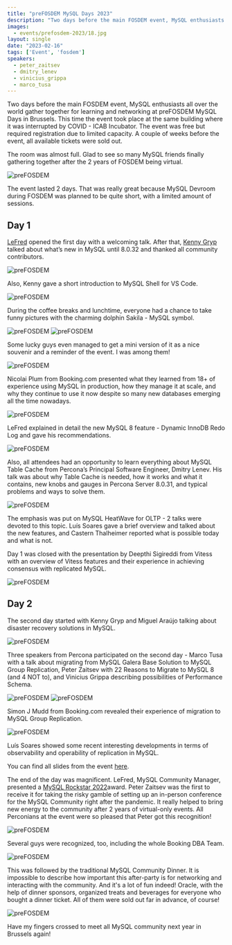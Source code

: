 ```yaml
---
title: "preFOSDEM MySQL Days 2023"
description: "Two days before the main FOSDEM event, MySQL enthusiasts all over the world gather together for learning and networking at preFOSDEM MySQL Days in Brussels."
images:
  - events/prefosdem-2023/18.jpg
layout: single
date: "2023-02-16"
tags: ['Event', 'fosdem']
speakers:
  - peter_zaitsev
  - dmitry_lenev
  - vinicius_grippa
  - marco_tusa
---
```

Two days before the main FOSDEM event, MySQL enthusiasts all over the world gather together for learning and networking at preFOSDEM MySQL Days in Brussels. This time the event took place at the same building where it was interrupted by COVID - ICAB Incubator. The event was free but required registration due to limited capacity. A couple of weeks before the event, all available tickets were sold out. 

The room was almost full. Glad to see so many MySQL friends finally gathering together after the 2 years of FOSDEM being virtual.

![preFOSDEM](/events/prefosdem-2023/1.jpg)

The event lasted 2 days. That was really great because MySQL Devroom during FOSDEM was planned to be quite short, with a limited amount of sessions. 

## Day 1

[LeFred](https://www.linkedin.com/in/freddescamps/) opened the first day with a welcoming talk. After that, [Kenny Gryp](https://www.linkedin.com/in/kgryp/) talked about what’s new in MySQL until 8.0.32 and thanked all community contributors. 

![preFOSDEM](/events/prefosdem-2023/2.jpg)

Also, Kenny gave a short introduction to MySQL Shell for VS Code. 

![preFOSDEM](/events/prefosdem-2023/3.jpg)

During the coffee breaks and lunchtime, everyone had a chance to take funny pictures with the charming dolphin Sakila - MySQL symbol.

![preFOSDEM](/events/prefosdem-2023/4.jpg)
![preFOSDEM](/events/prefosdem-2023/5.jpg)

Some lucky guys even managed to get a mini version of it as a nice souvenir and a reminder of the event. I was among them! 

![preFOSDEM](/events/prefosdem-2023/6.jpg)

Nicolai Plum from Booking.com presented what they learned from 18+ of experience using MySQL in production, how they manage it at scale, and why they continue to use it now despite so many new databases emerging all the time nowadays.

![preFOSDEM](/events/prefosdem-2023/7.jpg)

LeFred explained in detail the new MySQL 8 feature - Dynamic InnoDB Redo Log and gave his recommendations. 

![preFOSDEM](/events/prefosdem-2023/8.jpg)

Also, all attendees had an opportunity to learn everything about MySQL Table Cache from Percona’s Principal Software Engineer, Dmitry Lenev. His talk was about why Table Cache is needed, how it works and what it contains, new knobs and gauges in Percona Server 8.0.31, and typical problems and ways to solve them. 

![preFOSDEM](/events/prefosdem-2023/9.jpg)

The emphasis was put on MySQL HeatWave for OLTP - 2 talks were devoted to this topic. Luís Soares gave a brief overview and talked about the new features, and Castern Thalheimer reported what is possible today and what is not. 

Day 1 was closed with the presentation by Deepthi Sigireddi from Vitess with an overview of Vitess features and their experience in achieving consensus with replicated MySQL.

![preFOSDEM](/events/prefosdem-2023/10.jpg)

## Day 2

The second day started with Kenny Gryp and Miguel Araújo talking about disaster recovery solutions in MySQL. 

![preFOSDEM](/events/prefosdem-2023/11.jpg)

Three speakers from Percona participated on the second day - Marco Tusa with a talk about migrating from MySQL Galera Base Solution to MySQL Group Replication, Peter Zaitsev with 22 Reasons to Migrate to MySQL 8 (and 4 NOT to), and Vinicius Grippa describing possibilities of Performance Schema. 

![preFOSDEM](/events/prefosdem-2023/12.jpg)
![preFOSDEM](/events/prefosdem-2023/13.jpg)

Simon J Mudd from Booking.com revealed their experience of migration to MySQL Group Replication.

![preFOSDEM](/events/prefosdem-2023/14.jpg)

Luís Soares showed some recent interesting developments in terms of observability and operability of replication in MySQL.

You can find all slides from the event [here](https://www.mysql.com/news-and-events/events/prefosdem.html). 

The end of the day was magnificent. LeFred, MySQL Community Manager, presented a [MySQL Rockstar 2022](https://lefred.be/content/mysql-rockstars-2022/)award. Peter Zaitsev was the first to receive it for taking the risky gamble of setting up an in-person conference for the MySQL Community right after the pandemic. It really helped to bring new energy to the community after 2 years of virtual-only events. All Perconians at the event were so pleased that Peter got this recognition! 

![preFOSDEM](/events/prefosdem-2023/15.jpg)

Several guys were recognized, too, including the whole Booking DBA Team. 

![preFOSDEM](/events/prefosdem-2023/16.jpg)

This was followed by the traditional MySQL Community Dinner. It is impossible to describe how important this after-party is for networking and interacting with the community. And it's a lot of fun indeed! Oracle, with the help of dinner sponsors, organized treats and beverages for everyone who bought a dinner ticket. All of them were sold out far in advance, of course!

![preFOSDEM](/events/prefosdem-2023/17.jpg)

Have my fingers crossed to meet all MySQL community next year in Brussels again!

